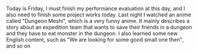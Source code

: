 Today is Friday, I must finish my performance evaluation at this day, and I also need to finish some project works today. Last night I watched an anime called "Dungeon Meshi", which is a very funny anime. It mainly describes a story about an expedition team that wants to save their friends in a dungeon and they have to eat monster in the dungeon. I also learned some new English content, such as "We are looking for some good small one then", and so on
